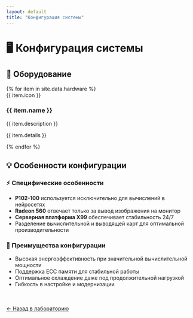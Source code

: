 ```yaml
---
layout: default
title: "Конфигурация системы"
---
```


# 🖥️ Конфигурация системы

## 🔌 Оборудование

<div class="cards-grid">
{% for item in site.data.hardware %}
<div class="card">
    <div class="hardware-item">
        <div class="hardware-icon">{{ item.icon }}</div>
        <h3>{{ item.name }}</h3>
        <p class="hardware-description">{{ item.description }}</p>
        <p class="hardware-details">{{ item.details }}</p>
    </div>
</div>
{% endfor %}
</div>

## 💡 Особенности конфигурации

<div class="card success">
    <h3>⚡ Специфические особенности</h3>
    <ul>
        <li><strong>P102-100</strong> используется исключительно для вычислений в нейросетях</li>
        <li><strong>Radeon 560</strong> отвечает только за вывод изображения на монитор</li>
        <li><strong>Серверная платформа X99</strong> обеспечивает стабильность 24/7</li>
        <li>Разделение вычислительной и выводящей карт для оптимальной производительности</li>
    </ul>
</div>

<div class="card">
    <h3>🎯 Преимущества конфигурации</h3>
    <ul>
        <li>Высокая энергоэффективность при значительной вычислительной мощности</li>
        <li>Поддержка ECC памяти для стабильной работы</li>
        <li>Оптимальное охлаждение даже под продолжительной нагрузкой</li>
        <li>Гибкость в настройке и модернизации</li>
    </ul>
</div>

<div class="text-center" style="margin-top: 3rem;">
    <a href="{{ '/' | relative_url }}" class="btn btn-primary">← Назад в лабораторию</a>
</div>
